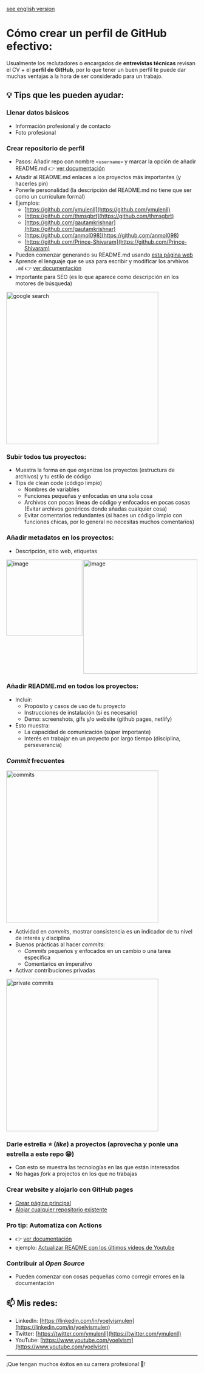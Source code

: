 [see english version](en/README.md)

# Cómo crear un perfil de GitHub efectivo:

Usualmente los reclutadores o encargados de **entrevistas técnicas** revisan el CV + el **perfil de GitHub**, por lo que tener un buen perfil te puede dar muchas ventajas a la hora de ser considerado para un trabajo.

## 💡 Tips que les pueden ayudar:

### Llenar datos básicos
- Información profesional y de contacto
- Foto profesional

### Crear repositorio de perfil
- Pasos: Añadir repo con nombre `<username>` y marcar la opción de añadir README.md 👉 [ver documentación](https://docs.github.com/en/account-and-profile/setting-up-and-managing-your-github-profile/customizing-your-profile/managing-your-profile-readme)
- Añadir al README.md enlaces a los proyectos más importantes (y hacerles pin)
- Ponerle personalidad (la descripción del README.md no tiene que ser como un currículum formal)
- Ejemplos:
    - [https://github.com/ymulenll](https://github.com/ymulenll)
    - [https://github.com/thmsgbrt](https://github.com/thmsgbrt)
    - [https://github.com/gautamkrishnar](https://github.com/gautamkrishnar)
    - [https://github.com/anmol098](https://github.com/anmol098)
    - [https://github.com/Prince-Shivaram](https://github.com/Prince-Shivaram)
- Pueden comenzar generando su README.md usando [esta página web](https://rahuldkjain.github.io/gh-profile-readme-generator/)
- Aprende el lenguaje que se usa para escribir y modificar los arvhivos `.md` 👉 [ver documentación](https://docs.github.com/en/get-started/writing-on-github/getting-started-with-writing-and-formatting-on-github/quickstart-for-writing-on-github)
- Importante para SEO (es lo que aparece como descripción en los motores de búsqueda)
<img width="400" alt="google search" src="https://user-images.githubusercontent.com/3630913/194914506-2745a8b7-622b-45b3-8637-8b840271fcf8.png">

### Subir **todos** tus proyectos:
- Muestra la forma en que organizas los proyectos (estructura de archivos) y tu estilo de código
- Tips de clean code (código limpio)
    - Nombres de variables
    - Funciones pequeñas y enfocadas en una sola cosa
    - Archivos con pocas líneas de código y enfocados en pocas cosas (Evitar archivos genéricos donde añadas cualquier cosa)
    - Evitar comentarios redundantes (si haces un código limpio con funciones chicas, por lo general no necesitas muchos comentarios)
    
### Añadir metadatos en los proyectos:
- Descripción, sitio web, etiquetas
<img align="left" width="200" alt="image" src="https://user-images.githubusercontent.com/3630913/194924660-f31b60b2-8ee6-4262-864b-8de92c7982e6.png">

<img width="300" alt="image" src="https://user-images.githubusercontent.com/3630913/194924974-2ef1757f-4e73-447e-96bc-0d86476b2677.png">

### Añadir README.md en **todos** los proyectos:
- Incluir:
    - Propósito y casos de uso de tu proyecto
    - Instrucciones de instalación (si es necesario)
    - Demo: screenshots, gifs y/o website (github pages, netlify)
- Esto muestra:
    - La capacidad de comunicación (súper importante)
    - Interés en trabajar en un proyecto por largo tiempo (disciplina, perseverancia)
        
### *Commit* frecuentes
<img width="400" alt="commits" src="https://user-images.githubusercontent.com/3630913/194914586-c74ed783-b581-41e2-a3a3-e6d1b29e8e9f.png">
    
- Actividad en *commits*, mostrar consistencia es un indicador de tu nivel de interés y disciplina
- Buenos prácticas al hacer *commits*:
    - *Commits* pequeños y enfocados en un cambio o una tarea específica
    - Comentarios en imperativo
- Activar contribuciones privadas

<img width="400" alt="private commits" src="https://user-images.githubusercontent.com/3630913/194914608-9d200314-4bae-430a-a0f2-af48c924391f.png">
    
### Darle estrella ⭐️ (*like*) a proyectos (aprovecha y ponle una estrella a este repo 😁)
- Con esto se muestra las tecnologías en las que están interesados
- No hagas *fork* a projectos en los que no trabajas

### Crear website y alojarlo con GitHub pages
- [Crear página principal](https://pages.github.com/)
- [Alojar cualquier repositorio existente](https://docs.github.com/en/pages/getting-started-with-github-pages/configuring-a-publishing-source-for-your-github-pages-site)

### Pro tip: Automatiza con Actions
- 👉 [ver documentación](https://github.com/features/actions)
- ejemplo: [Actualizar README con los últimos videos de Youtube](https://github.com/ymulenll/ymulenll/blob/master/.github/workflows/update-readme.yml)

### Contribuir al *Open Source*
- Pueden comenzar con cosas pequeñas como corregir errores en la documentación

## 📫 Mis redes:
- LinkedIn: [https://linkedin.com/in/yoelvismulen](https://linkedin.com/in/yoelvismulen)
- Twitter: [https://twitter.com/ymulenll](https://twitter.com/ymulenll)
- YouTube: [https://www.youtube.com/yoelvism](https://www.youtube.com/yoelvism)

---
¡Que tengan muchos éxitos en su carrera profesional 🎉!
